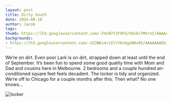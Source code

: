 ```yaml
---
layout: post
title: Dirty South
date: 2016-08-10
author: Jacob
tags:
thumb: https://lh3.googleusercontent.com/-FmCN7Y2FXFU/V6vbcTMVrnI/AAAAAAAEbJQ/6sQqs_jdFy4/s640/blogger-image--667352409.jpg
backgrounds:
- https://lh3.googleusercontent.com/-XZ2WKi4rzIY/V6vbgzN8v0I/AAAAAAAEbJk/7vxnGonZRCo/s640/blogger-image-470301856.jpg
---
```


We’re on dirt.  Even poor Lark is on dirt, strapped down at least until the end of September.  It’s been fun to spend some good quality time with Mom and Dad and cousins here in Melbourne.  2 bedrooms and a couple hundred air-conditioned square feet feels decadent.  The locker is tidy and organized.  We’re off to Chicago for a couple months after this.  Then what?  No one knows…

![locker](https://lh3.googleusercontent.com/-FmCN7Y2FXFU/V6vbcTMVrnI/AAAAAAAEbJQ/6sQqs_jdFy4/s640/blogger-image--667352409.jpg)

